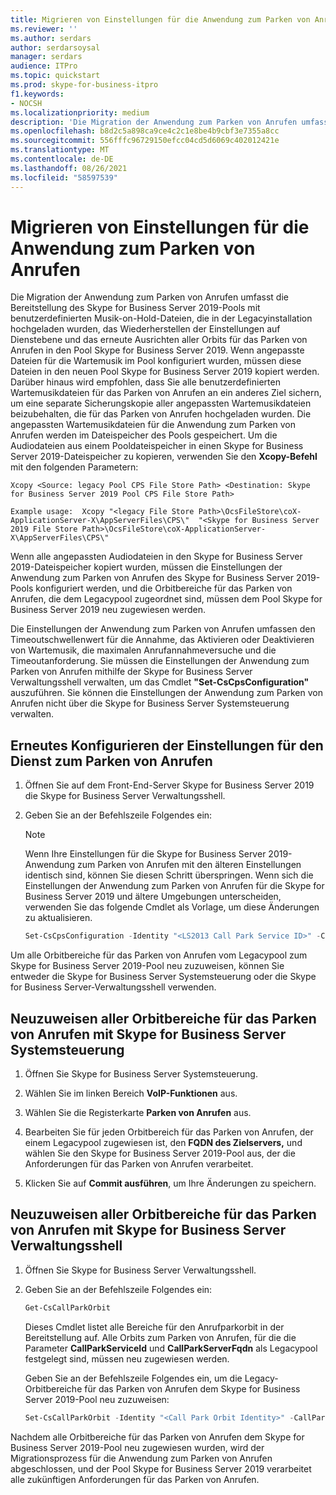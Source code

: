 ```yaml
---
title: Migrieren von Einstellungen für die Anwendung zum Parken von Anrufen
ms.reviewer: ''
ms.author: serdars
author: serdarsoysal
manager: serdars
audience: ITPro
ms.topic: quickstart
ms.prod: skype-for-business-itpro
f1.keywords:
- NOCSH
ms.localizationpriority: medium
description: 'Die Migration der Anwendung zum Parken von Anrufen umfasst die Bereitstellung des Skype for Business Server 2019-Pools mit benutzerdefinierten Wartemusikdateien, die in der Legacyinstallation hochgeladen wurden, das Wiederherstellen der Einstellungen auf Dienstebene und das Retargeting aller Orbits für das Parken von Anrufen in den Pool Skype for Business Server 2019. Wenn angepasste Dateien für die Wartemusik im Pool konfiguriert wurden, müssen diese Dateien in den neuen Pool Skype for Business Server 2019 kopiert werden. Darüber hinaus wird empfohlen, dass Sie alle dateien für das Parken von "Wartemusik" für das Parken von Anrufen von einem anderen Ziel aus sichern, um eine separate Sicherungskopie aller angepassten Wartemusikdateien beizubehalten, die für das Parken von Anrufen hochgeladen wurden. Die angepassten Wartemusikdateien für die Anwendung zum Parken von Anrufen werden im Dateispeicher des Pools gespeichert. Um die Audiodateien aus einem Pooldateispeicher in einen Skype for Business Server 2019-Dateispeicher zu kopieren, verwenden Sie den Xcopy-Befehl mit den folgenden Parametern:'
ms.openlocfilehash: b8d2c5a898ca9ce4c2c1e8be4b9cbf3e7355a8cc
ms.sourcegitcommit: 556fffc96729150efcc04cd5d6069c402012421e
ms.translationtype: MT
ms.contentlocale: de-DE
ms.lasthandoff: 08/26/2021
ms.locfileid: "58597539"
---
```

# <a name="migrate-call-park-application-settings"></a>Migrieren von Einstellungen für die Anwendung zum Parken von Anrufen

Die Migration der Anwendung zum Parken von Anrufen umfasst die Bereitstellung des Skype for Business Server 2019-Pools mit benutzerdefinierten Musik-on-Hold-Dateien, die in der Legacyinstallation hochgeladen wurden, das Wiederherstellen der Einstellungen auf Dienstebene und das erneute Ausrichten aller Orbits für das Parken von Anrufen in den Pool Skype for Business Server 2019. Wenn angepasste Dateien für die Wartemusik im Pool konfiguriert wurden, müssen diese Dateien in den neuen Pool Skype for Business Server 2019 kopiert werden. Darüber hinaus wird empfohlen, dass Sie alle benutzerdefinierten Wartemusikdateien für das Parken von Anrufen an ein anderes Ziel sichern, um eine separate Sicherungskopie aller angepassten Wartemusikdateien beizubehalten, die für das Parken von Anrufen hochgeladen wurden. Die angepassten Wartemusikdateien für die Anwendung zum Parken von Anrufen werden im Dateispeicher des Pools gespeichert. Um die Audiodateien aus einem Pooldateispeicher in einen Skype for Business Server 2019-Dateispeicher zu kopieren, verwenden Sie den **Xcopy-Befehl** mit den folgenden Parametern: 

```console
Xcopy <Source: legacy Pool CPS File Store Path> <Destination: Skype for Business Server 2019 Pool CPS File Store Path>
```

```console
Example usage:  Xcopy "<legacy File Store Path>\OcsFileStore\coX-ApplicationServer-X\AppServerFiles\CPS\"  "<Skype for Business Server 2019 File Store Path>\OcsFileStore\coX-ApplicationServer-X\AppServerFiles\CPS\" 
```

Wenn alle angepassten Audiodateien in den Skype for Business Server 2019-Dateispeicher kopiert wurden, müssen die Einstellungen der Anwendung zum Parken von Anrufen des Skype for Business Server 2019-Pools konfiguriert werden, und die Orbitbereiche für das Parken von Anrufen, die dem Legacypool zugeordnet sind, müssen dem Pool Skype for Business Server 2019 neu zugewiesen werden.

Die Einstellungen der Anwendung zum Parken von Anrufen umfassen den Timeoutschwellenwert für die Annahme, das Aktivieren oder Deaktivieren von Wartemusik, die maximalen Anrufannahmeversuche und die Timeoutanforderung. Sie müssen die Einstellungen der Anwendung zum Parken von Anrufen mithilfe der Skype for Business Server Verwaltungsshell verwalten, um das Cmdlet **"Set-CsCpsConfiguration"** auszuführen. Sie können die Einstellungen der Anwendung zum Parken von Anrufen nicht über die Skype for Business Server Systemsteuerung verwalten. 

## <a name="reconfigure-the-call-park-service-settings"></a>Erneutes Konfigurieren der Einstellungen für den Dienst zum Parken von Anrufen

1. Öffnen Sie auf dem Front-End-Server Skype for Business Server 2019 die Skype for Business Server Verwaltungsshell.

2. Geben Sie an der Befehlszeile Folgendes ein:

    > [!NOTE]
    > Wenn Ihre Einstellungen für die Skype for Business Server 2019-Anwendung zum Parken von Anrufen mit den älteren Einstellungen identisch sind, können Sie diesen Schritt überspringen. Wenn sich die Einstellungen der Anwendung zum Parken von Anrufen für die Skype for Business Server 2019 und ältere Umgebungen unterscheiden, verwenden Sie das folgende Cmdlet als Vorlage, um diese Änderungen zu aktualisieren. 

   ```PowerShell
   Set-CsCpsConfiguration -Identity "<LS2013 Call Park Service ID>" -CallPickupTimeoutThreshold "<LS2010 CPS TimeSpan>" -EnableMusicOnHold "<LS2010 CPS value>" -MaxCallPickupAttempts "<LS2010 CPS pickup attempts>" -OnTimeoutURI "<LS2010 CPS timeout URI>"
   ```

Um alle Orbitbereiche für das Parken von Anrufen vom Legacypool zum Skype for Business Server 2019-Pool neu zuzuweisen, können Sie entweder die Skype for Business Server Systemsteuerung oder die Skype for Business Server-Verwaltungsshell verwenden. 

## <a name="reassign-all-call-park-orbit-ranges-using-skype-for-business-server-control-panel"></a>Neuzuweisen aller Orbitbereiche für das Parken von Anrufen mit Skype for Business Server Systemsteuerung

1. Öffnen Sie Skype for Business Server Systemsteuerung.

2. Wählen Sie im linken Bereich **VoIP-Funktionen** aus.

3. Wählen Sie die Registerkarte **Parken von Anrufen** aus. 

4. Bearbeiten Sie für jeden Orbitbereich für das Parken von Anrufen, der einem Legacypool zugewiesen ist, den **FQDN des Zielservers,** und wählen Sie den Skype for Business Server 2019-Pool aus, der die Anforderungen für das Parken von Anrufen verarbeitet. 

5. Klicken Sie auf **Commit ausführen**, um Ihre Änderungen zu speichern. 

## <a name="reassign-all-call-park-orbit-ranges-using-skype-for-business-server-management-shell"></a>Neuzuweisen aller Orbitbereiche für das Parken von Anrufen mit Skype for Business Server Verwaltungsshell

1. Öffnen Sie Skype for Business Server Verwaltungsshell.

2. Geben Sie an der Befehlszeile Folgendes ein:

   ```PowerShell
   Get-CsCallParkOrbit
   ```

    Dieses Cmdlet listet alle Bereiche für den Anrufparkorbit in der Bereitstellung auf. Alle Orbits zum Parken von Anrufen, für die die Parameter **CallParkServiceId** und **CallParkServerFqdn** als Legacypool festgelegt sind, müssen neu zugewiesen werden. 

    Geben Sie an der Befehlszeile Folgendes ein, um die Legacy-Orbitbereiche für das Parken von Anrufen dem Skype for Business Server 2019-Pool neu zuzuweisen:

   ```PowerShell
   Set-CsCallParkOrbit -Identity "<Call Park Orbit Identity>" -CallParkService "service:ApplicationServer:<Skype for Business Server 2019 Pool FQDN>"
   ```

Nachdem alle Orbitbereiche für das Parken von Anrufen dem Skype for Business Server 2019-Pool neu zugewiesen wurden, wird der Migrationsprozess für die Anwendung zum Parken von Anrufen abgeschlossen, und der Pool Skype for Business Server 2019 verarbeitet alle zukünftigen Anforderungen für das Parken von Anrufen.


